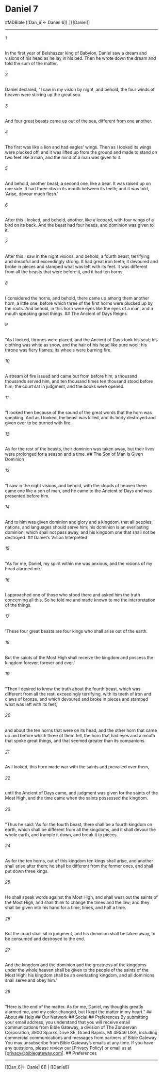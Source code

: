 # Daniel 7
#MDBible
[[Dan_6|← Daniel 6]] | [[Daniel]]

***






###### 1 


In the first year of Belshazzar king of Babylon, Daniel saw a dream and visions of his head as he lay in his bed. Then he wrote down the dream and told the sum of the matter. 





###### 2 


Daniel declared, "I saw in my vision by night, and behold, the four winds of heaven were stirring up the great sea. 





###### 3 


And four great beasts came up out of the sea, different from one another. 





###### 4 


The first was like a lion and had eagles' wings. Then as I looked its wings were plucked off, and it was lifted up from the ground and made to stand on two feet like a man, and the mind of a man was given to it. 





###### 5 


And behold, another beast, a second one, like a bear. It was raised up on one side. It had three ribs in its mouth between its teeth; and it was told, 'Arise, devour much flesh.' 





###### 6 


After this I looked, and behold, another, like a leopard, with four wings of a bird on its back. And the beast had four heads, and dominion was given to it. 





###### 7 


After this I saw in the night visions, and behold, a fourth beast, terrifying and dreadful and exceedingly strong. It had great iron teeth; it devoured and broke in pieces and stamped what was left with its feet. It was different from all the beasts that were before it, and it had ten horns. 





###### 8 


I considered the horns, and behold, there came up among them another horn, a little one, before which three of the first horns were plucked up by the roots. And behold, in this horn were eyes like the eyes of a man, and a mouth speaking great things. ## The Ancient of Days Reigns 





###### 9 


"As I looked, thrones were placed, and the Ancient of Days took his seat; his clothing was white as snow, and the hair of his head like pure wool; his throne was fiery flames; its wheels were burning fire. 





###### 10 


A stream of fire issued and came out from before him; a thousand thousands served him, and ten thousand times ten thousand stood before him; the court sat in judgment, and the books were opened. 





###### 11 


"I looked then because of the sound of the great words that the horn was speaking. And as I looked, the beast was killed, and its body destroyed and given over to be burned with fire. 





###### 12 


As for the rest of the beasts, their dominion was taken away, but their lives were prolonged for a season and a time. ## The Son of Man Is Given Dominion 





###### 13 


"I saw in the night visions, and behold, with the clouds of heaven there came one like a son of man, and he came to the Ancient of Days and was presented before him. 





###### 14 


And to him was given dominion and glory and a kingdom, that all peoples, nations, and languages should serve him; his dominion is an everlasting dominion, which shall not pass away, and his kingdom one that shall not be destroyed. ## Daniel's Vision Interpreted 





###### 15 


"As for me, Daniel, my spirit within me was anxious, and the visions of my head alarmed me. 





###### 16 


I approached one of those who stood there and asked him the truth concerning all this. So he told me and made known to me the interpretation of the things. 





###### 17 


'These four great beasts are four kings who shall arise out of the earth. 





###### 18 


But the saints of the Most High shall receive the kingdom and possess the kingdom forever, forever and ever.' 





###### 19 


"Then I desired to know the truth about the fourth beast, which was different from all the rest, exceedingly terrifying, with its teeth of iron and claws of bronze, and which devoured and broke in pieces and stamped what was left with its feet, 





###### 20 


and about the ten horns that were on its head, and the other horn that came up and before which three of them fell, the horn that had eyes and a mouth that spoke great things, and that seemed greater than its companions. 





###### 21 


As I looked, this horn made war with the saints and prevailed over them, 





###### 22 


until the Ancient of Days came, and judgment was given for the saints of the Most High, and the time came when the saints possessed the kingdom. 





###### 23 


"Thus he said: 'As for the fourth beast, there shall be a fourth kingdom on earth, which shall be different from all the kingdoms, and it shall devour the whole earth, and trample it down, and break it to pieces. 





###### 24 


As for the ten horns, out of this kingdom ten kings shall arise, and another shall arise after them; he shall be different from the former ones, and shall put down three kings. 





###### 25 


He shall speak words against the Most High, and shall wear out the saints of the Most High, and shall think to change the times and the law; and they shall be given into his hand for a time, times, and half a time. 





###### 26 


But the court shall sit in judgment, and his dominion shall be taken away, to be consumed and destroyed to the end. 





###### 27 


And the kingdom and the dominion and the greatness of the kingdoms under the whole heaven shall be given to the people of the saints of the Most High; his kingdom shall be an everlasting kingdom, and all dominions shall serve and obey him.' 





###### 28 


"Here is the end of the matter. As for me, Daniel, my thoughts greatly alarmed me, and my color changed, but I kept the matter in my heart." ## About ## Help ## Our Network ## Social ## Preferences By submitting your email address, you understand that you will receive email communications from Bible Gateway, a division of The Zondervan Corporation, 3900 Sparks Drive SE, Grand Rapids, MI 49546 USA, including commercial communications and messages from partners of Bible Gateway. You may unsubscribe from Bible Gateway&rsquo;s emails at any time. If you have any questions, please review our [Privacy Policy] or email us at [privacy@biblegateway.com]. ## Preferences

***

[[Dan_6|← Daniel 6]] | [[Daniel]]
